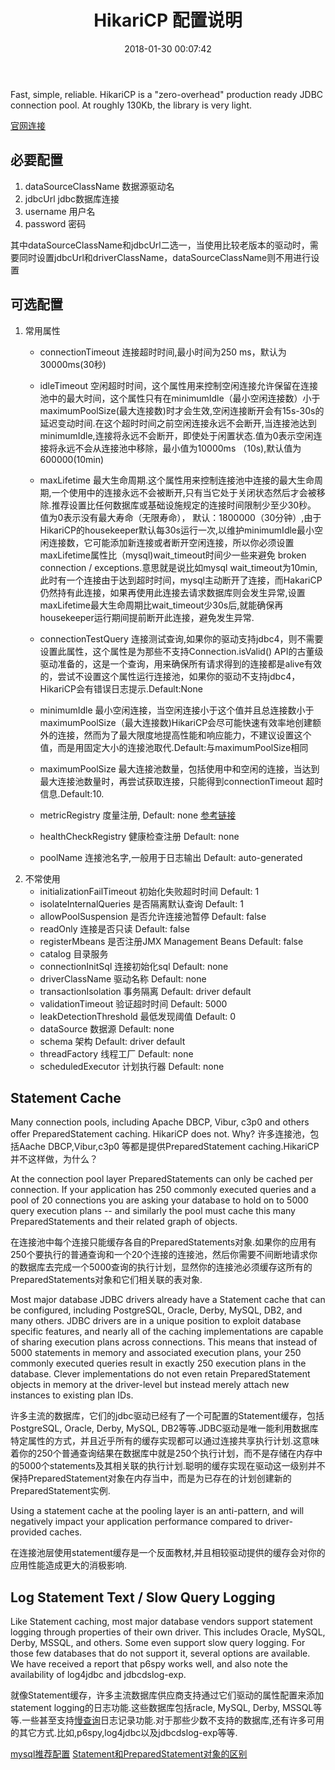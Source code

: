 ﻿---
title: HikariCP 配置说明
date: 2018-01-30 00:07:42
tags: [pool]
---

Fast, simple, reliable. HikariCP is a "zero-overhead" production ready JDBC connection pool. At roughly 130Kb, the library is very light.

<!--more-->

[官网连接](https://github.com/darkleave/HikariCP)
## 必要配置
1. dataSourceClassName 数据源驱动名
2. jdbcUrl jdbc数据库连接
3. username 用户名
4. password 密码

其中dataSourceClassName和jdbcUrl二选一，当使用比较老版本的驱动时，需要同时设置jdbcUrl和driverClassName，dataSourceClassName则不用进行设置

## 可选配置

1. 常用属性
   * connectionTimeout 连接超时时间,最小时间为250 ms，默认为30000ms(30秒)
   * idleTimeout 空闲超时时间，这个属性用来控制空闲连接允许保留在连接池中的最大时间，这个属性只有在minimumIdle（最小空闲连接数）小于maximumPoolSize(最大连接数)时才会生效,空闲连接断开会有15s-30s的延迟变动时间.在这个超时时间之前空闲连接永远不会断开,当连接池达到minimumIdle,连接将永远不会断开，即使处于闲置状态.值为0表示空闲连接将永远不会从连接池中移除，最小值为10000ms （10s),默认值为600000(10min)

   * maxLifetime 最大生命周期.这个属性用来控制连接池中连接的最大生命周期,一个使用中的连接永远不会被断开,只有当它处于关闭状态然后才会被移除.推荐设置比任何数据库或基础设施规定的连接时间限制少至少30秒。 值为0表示没有最大寿命（无限寿命）， 默认：1800000（30分钟）,由于HikariCP的housekeeper默认每30s运行一次,以维护minimumIdle最小空闲连接数，它可能添加新连接或者断开空闲连接，所以你必须设置maxLifetime属性比（mysql)wait_timeout时间少一些来避免 broken connection / exceptions.意思就是说比如mysql wait_timeout为10min,此时有一个连接由于达到超时时间，mysql主动断开了连接，而HakariCP仍然持有此连接，如果再使用此连接去请求数据库则会发生异常,设置maxLifetime最大生命周期比wait_timeout少30s后,就能确保再housekeeper运行期间提前断开此连接，避免发生异常.
   * connectionTestQuery 连接测试查询,如果你的驱动支持jdbc4，则不需要设置此属性，这个属性是为那些不支持Connection.isValid() API的古董级驱动准备的，这是一个查询，用来确保所有请求得到的连接都是alive有效的，尝试不设置这个属性运行连接池，如果你的驱动不支持jdbc4，HikariCP会有错误日志提示.Default:None
   * minimumIdle 最小空闲连接，当空闲连接小于这个值并且总连接数小于maximumPoolSize（最大连接数)HikariCP会尽可能快速有效率地创建额外的连接，然而为了最大限度地提高性能和响应能力，不建议设置这个值，而是用固定大小的连接池取代.Default:与maximumPoolSize相同
   * maximumPoolSize 最大连接池数量，包括使用中和空闲的连接，当达到最大连接池数量时，再尝试获取连接，只能得到connectionTimeout 超时信息.Default:10.
   * metricRegistry 度量注册, Default: none [参考链接](https://www.jianshu.com/p/070f615dfb57)
   * healthCheckRegistry 健康检查注册  Default: none
   * poolName 连接池名字,一般用于日志输出 Default: auto-generated
2. 不常使用
   * initializationFailTimeout 初始化失败超时时间 Default: 1
   * isolateInternalQueries 是否隔离默认查询 Default: 1
   * allowPoolSuspension 是否允许连接池暂停 Default: false
   * readOnly 连接是否只读 Default: false
   * registerMbeans 是否注册JMX Management Beans Default: false
   * catalog 目录服务
   * connectionInitSql 连接初始化sql Default: none
   * driverClassName 驱动名称  Default: none
   * transactionIsolation 事务隔离 Default: driver default
   * validationTimeout 验证超时时间 Default: 5000 
   * leakDetectionThreshold 最低发现阈值 Default: 0
   * dataSource 数据源 Default: none
   * schema 架构  Default: driver default
   * threadFactory 线程工厂 Default: none 
   * scheduledExecutor 计划执行器 Default: none

## Statement Cache

Many connection pools, including Apache DBCP, Vibur, c3p0 and others offer PreparedStatement caching. HikariCP does not. Why?
许多连接池，包括Aache DBCP,Vibur,c3p0 等都是提供PreparedStatement caching.HikariCP并不这样做，为什么？

At the connection pool layer PreparedStatements can only be cached per connection. If your application has 250 commonly executed queries and a pool of 20 connections you are asking your database to hold on to 5000 query execution plans -- and similarly the pool must cache this many PreparedStatements and their related graph of objects.

在连接池中每个连接只能缓存各自的PreparedStatements对象.如果你的应用有250个要执行的普通查询和一个20个连接的连接池，然后你需要不间断地请求你的数据库去完成一个5000查询的执行计划，显然你的连接池必须缓存这所有的PreparedStatements对象和它们相关联的表对象.

Most major database JDBC drivers already have a Statement cache that can be configured, including PostgreSQL, Oracle, Derby, MySQL, DB2, and many others. JDBC drivers are in a unique position to exploit database specific features, and nearly all of the caching implementations are capable of sharing execution plans across connections. This means that instead of 5000 statements in memory and associated execution plans, your 250 commonly executed queries result in exactly 250 execution plans in the database. Clever implementations do not even retain PreparedStatement objects in memory at the driver-level but instead merely attach new instances to existing plan IDs.

许多主流的数据库，它们的jdbc驱动已经有了一个可配置的Statement缓存，包括PostgreSQL, Oracle, Derby, MySQL, DB2等等.JDBC驱动是唯一能利用数据库特定属性的方式，并且近乎所有的缓存实现都可以通过连接共享执行计划.这意味着你的250个普通查询结果在数据库中就是250个执行计划，而不是存储在内存中的5000个statements及其相关联的执行计划.聪明的缓存实现在驱动这一级别并不保持PreparedStatement对象在内存当中，而是为已存在的计划创建新的PreparedStatement实例.

Using a statement cache at the pooling layer is an anti-pattern, and will negatively impact your application performance compared to driver-provided caches.

在连接池层使用statement缓存是一个反面教材,并且相较驱动提供的缓存会对你的应用性能造成更大的消极影响.

## Log Statement Text / Slow Query Logging

Like Statement caching, most major database vendors support statement logging through properties of their own driver. This includes Oracle, MySQL, Derby, MSSQL, and others. Some even support slow query logging. For those few databases that do not support it, several options are available. We have received a report that p6spy works well, and also note the availability of log4jdbc and jdbcdslog-exp.

就像Statement缓存，许多主流数据库供应商支持通过它们驱动的属性配置来添加statement logging的日志功能.这些数据库包括racle, MySQL, Derby, MSSQL等等.一些甚至支持[慢查询](https://baike.baidu.com/item/%E6%85%A2%E6%9F%A5%E8%AF%A2/9200910?fr=aladdin)日志记录功能.对于那些少数不支持的数据库,还有许多可用的其它方式.比如,p6spy,log4jdbc以及jdbcdslog-exp等等.

[mysql推荐配置](https://github.com/brettwooldridge/HikariCP/wiki/MySQL-Configuration)
[Statement和PreparedStatement对象的区别](http://blog.csdn.net/suwu150/article/details/52745055)